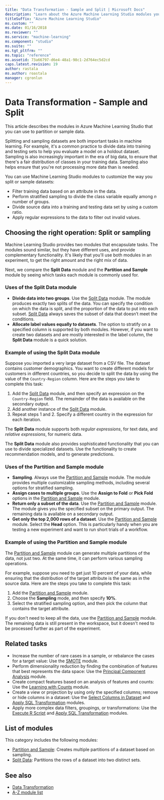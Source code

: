 ```yaml
---
title: "Data Transformation - Sample and Split | Microsoft Docs"
description: "Learn about the Azure Machine Learning Studio modules you can use to partition or sample data."
titleSuffix: "Azure Machine Learning Studio"
ms.custom: ""
ms.date: 01/16/2018
ms.reviewer: ""
ms.service: "machine-learning"
ms.component: "studio"
ms.suite: ""
ms.tgt_pltfrm: ""
ms.topic: "reference"
ms.assetid: 73a66797-d6e4-48a1-98c1-2d764ec5d2cd
caps.latest.revision: 19
author: rastala
ms.author: roastala
manager: cgronlun
---
```

# Data Transformation - Sample and Split

This article describes the modules in Azure Machine Learning Studio that you can use to partition or sample data.

Splitting and sampling datasets are both important tasks in machine learning. For example, it's a common practice to divide data into training and testing sets to help you evaluate a model on a holdout dataset. Sampling is also increasingly important in the era of big data, to ensure that there's a fair distribution of classes in your training data. Sampling also helps ensure that you're not processing more data than is needed.

You can use Machine Learning Studio modules to customize the way you split or sample datasets:

- Filter training data based on an attribute in the data.
- Perform stratified sampling to divide the class variable equally among *n* number of groups.
- Divide source data into a training and testing data set by using a custom ratio.
- Apply regular expressions to the data to filter out invalid values.

## Choosing the right operation: Split or sampling

Machine Learning Studio provides two modules that encapsulate tasks. The modules sound similar, but they have different uses, and provide complementary functionality. It's likely that you'll use both modules in an experiment, to get the right amount and the right mix of data.

Next, we compare the **Split Data** module and the **Partition and Sample** module by seeing which tasks each module is commonly used for.

### Uses of the Split Data module
 
- **Divide data into two groups**. Use the [Split Data](split-data.md) module. The module produces exactly two splits of the data. You can specify the condition on which the data is split, and the proportion of the data to put into each subset. [Split Data](split-data.md) always saves the subset of data that doesn’t meet the conditions.
- **Allocate label values equally to datasets**. The option to stratify on a specified column is supported by both modules. However, if you want to create two datasets and are mostly interested in the label column, the **Split Data** module is a quick solution.

### Example of using the Split Data module

Suppose you imported a very large dataset from a CSV file. The dataset contains customer demographics. You want to create different models for customers in different countries, so you decide to split the data by using the value of the `Country-Region` column. Here are the steps you take to complete this task:

1. Add the [Split Data](split-data.md) module, and then specify an expression on the `Country-Region` field. The remainder of the data is available on the secondary output. 
2. Add another instance of the [Split Data](split-data.md) module.
3. Repeat steps 1 and 2. Specify a different country in the expression for each iteration.

The **Split Data** module supports both *regular expressions*, for text data, and *relative expressions*, for numeric data.

The **Split Data** module also provides sophisticated functionality that you can use to divide specialized datasets. Use the functionality to create recommendation models, and to generate predictions.

### Uses of the Partition and Sample module
 
- **Sampling**. Always use the [Partition and Sample](partition-and-sample.md) module. The module provides multiple customizable sampling methods, including several options for stratified sampling.
- **Assign cases to multiple groups**. Use the **Assign to Fold** or **Pick Fold** options in the [Partition and Sample](partition-and-sample.md) module.
- **Return only a subset of the data**. Use the [Partition and Sample](partition-and-sample.md) module. The module gives you the specified subset on the primary output. The remaining data is available on a secondary output.
- **Get only the top 2,000 rows of a dataset**. Use the [Partition and Sample](partition-and-sample.md) module. Select the **Head** option. This is particularly handy when you are testing a new experiment and want to run short trials of a workflow.

### Example of using the Partition and Sample module

The [Partition and Sample](partition-and-sample.md) module can generate multiple partitions of the data, not just two. At the same time, it can perform various sampling operations.

For example, suppose you need to get just 10 percent of your data, while ensuring that the distribution of the target attribute is the same as in the source data. Here are the steps you take to complete this task:

1. Add the [Partition and Sample](partition-and-sample.md) module.
2. Choose the **Sampling** mode, and then specify **10%**.
3. Select the stratified sampling option, and then pick the column that contains the target attribute.

If you don't need to keep all the data, use the [Partition and Sample](partition-and-sample.md) module. The remaining data is still present in the workspace, but it doesn't need to be processed further as part of the experiment.

## Related tasks

- Increase the number of rare cases in a sample, or rebalance the cases for a target value: Use the [SMOTE](smote.md) module.
- Perform dimensionality reduction by finding the combination of features that best represents the data space: Use the [Principal Component Analysis](principal-component-analysis.md) module.
- Create compact features based on an analysis of features and counts: Use the [Learning with Counts](data-transformation-learning-with-counts.md) module.
- Create a view or projection by using only the specified columns; remove or hide columns in a dataset: Use the [Select Columns in Dataset](select-columns-in-dataset.md) and [Apply SQL Transformation](apply-sql-transformation.md) modules.
- Apply more complex data filters, groupings, or transformations: Use the [Execute R Script](execute-r-script.md) and [Apply SQL Transformation](apply-sql-transformation.md) modules.

## List of modules

This category includes the following modules:

- [Partition and Sample](partition-and-sample.md): Creates multiple partitions of a dataset based on sampling.
- [Split Data](split-data.md): Partitions the rows of a dataset into two distinct sets.

## See also

- [Data Transformation](data-transformation.md)
- [A-Z module list](a-z-module-list.md)